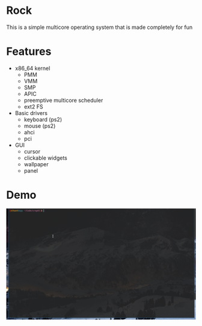 # Rock

This is a simple multicore operating system that is made completely for fun

# Features

- x86_64 kernel
  - PMM
  - VMM
  - SMP
  - APIC
  - preemptive multicore scheduler
  - ext2 FS
- Basic drivers
  - keyboard (ps2)
  - mouse (ps2)
  - ahci
  - pci
- GUI
  - cursor
  - clickable widgets 
  - wallpaper
  - panel
# Demo

![](Demo/osdemo1.gif)
